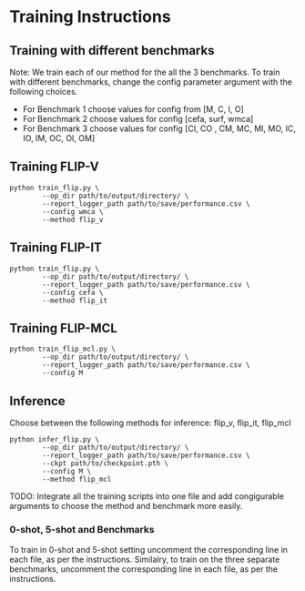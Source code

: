 # Training Instructions

## Training with different benchmarks
Note: We train each of our method for the all the 3 benchmarks.
To train with different benchmarks, change the config parameter argument with the following choices.
- For Benchmark 1 choose values for config from [M, C, I, O]
- For Benchmark 2 choose values for config [cefa, surf, wmca]
- For Benchmark 3 choose values for config  [CI, CO , CM, MC, MI, MO, IC, IO, IM, OC, OI, OM]


## Training FLIP-V
```shell
python train_flip.py \
        --op_dir path/to/output/directory/ \
        --report_logger_path path/to/save/performance.csv \
        --config wmca \
        --method flip_v
```

## Training FLIP-IT
```shell
python train_flip.py \
        --op_dir path/to/output/directory/ \
        --report_logger_path path/to/save/performance.csv \
        --config cefa \
        --method flip_it
```


## Training FLIP-MCL
```shell
python train_flip_mcl.py \
        --op_dir path/to/output/directory/ \
        --report_logger_path path/to/save/performance.csv \
        --config M
```


## Inference
Choose between the following methods for inference: flip_v, flip_it, flip_mcl
```shell
python infer_flip.py \
        --op_dir path/to/output/directory/ \
        --report_logger_path path/to/save/performance.csv \
        --ckpt path/to/checkpoint.pth \
        --config M \
        --method flip_mcl
```

TODO: Integrate all the training scripts into one file and add congigurable arguments to choose the method and benchmark more easily.


### 0-shot, 5-shot and Benchmarks
To train in 0-shot and 5-shot setting uncomment the corresponding line in each file, as per the instructions.
Similalry, to train on the three separate benchmarks, uncomment the corresponding line in each file, as per the instructions.